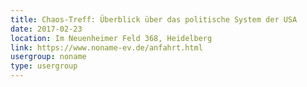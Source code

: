 ```yaml
---
title: Chaos-Treff: Überblick über das politische System der USA
date: 2017-02-23
location: Im Neuenheimer Feld 368, Heidelberg
link: https://www.noname-ev.de/anfahrt.html
usergroup: noname
type: usergroup
---
```

